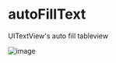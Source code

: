 # autoFillText
UITextView's auto fill tableview

![image](http://7xt1d4.com1.z0.glb.clouddn.com/autoTextFeild.gif)
